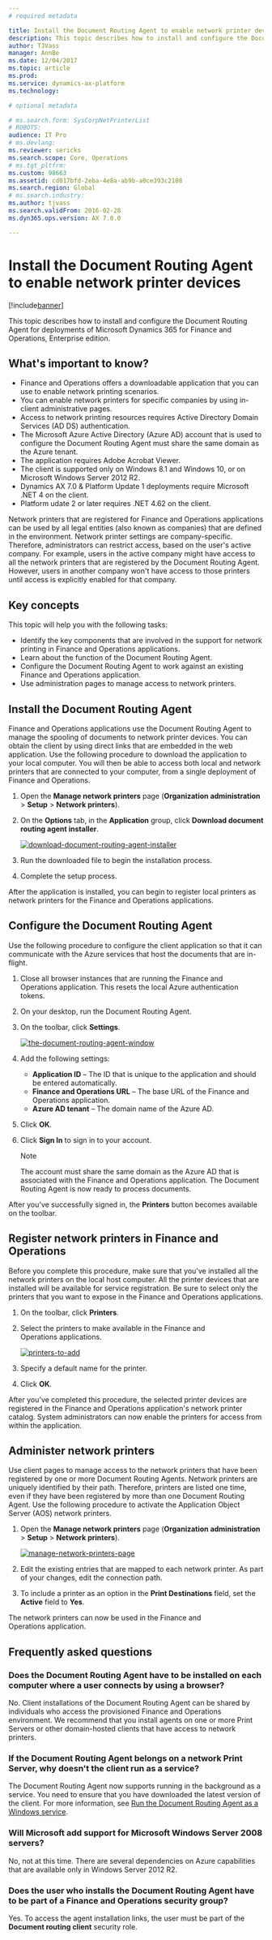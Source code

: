 ```yaml
---
# required metadata

title: Install the Document Routing Agent to enable network printer devices
description: This topic describes how to install and configure the Document Routing Agent for deployments of Microsoft Dynamics 365 for Finance and Operations, Enterprise edition.
author: TJVass
manager: AnnBe
ms.date: 12/04/2017
ms.topic: article
ms.prod: 
ms.service: dynamics-ax-platform
ms.technology: 

# optional metadata

# ms.search.form: SysCorpNetPrinterList
# ROBOTS: 
audience: IT Pro
# ms.devlang: 
ms.reviewer: sericks
ms.search.scope: Core, Operations
# ms.tgt_pltfrm: 
ms.custom: 98663
ms.assetid: cd017bfd-2eba-4e8a-ab9b-a0ce393c2108
ms.search.region: Global
# ms.search.industry: 
ms.author: tjvass
ms.search.validFrom: 2016-02-28
ms.dyn365.ops.version: AX 7.0.0

---
```


# Install the Document Routing Agent to enable network printer devices

[!include[banner](../includes/banner.md)]

This topic describes how to install and configure the Document Routing Agent for deployments of Microsoft Dynamics 365 for Finance and Operations, Enterprise edition.

What's important to know?
-------------------------

-   Finance and Operations offers a downloadable application that you can use to enable network printing scenarios.
-   You can enable network printers for specific companies by using in-client administrative pages.
-   Access to network printing resources requires Active Directory Domain Services (AD DS) authentication.
-   The Microsoft Azure Active Directory (Azure AD) account that is used to configure the Document Routing Agent must share the same domain as the Azure tenant.
-   The application requires Adobe Acrobat Viewer.
-   The client is supported only on Windows 8.1 and Windows 10, or on Microsoft Windows Server 2012 R2.
-   Dynamics AX 7.0 & Platform Update 1 deployments require Microsoft .NET 4 on the client.
-   Platform udate 2 or later requires .NET 4.62 on the client.

Network printers that are registered for Finance and Operations applications can be used by all legal entities (also known as companies) that are defined in the environment. Network printer settings are company-specific. Therefore, administrators can restrict access, based on the user's active company. For example, users in the active company might have access to all the network printers that are registered by the Document Routing Agent. However, users in another company won't have access to those printers until access is explicitly enabled for that company.

## Key concepts
This topic will help you with the following tasks:

-   Identify the key components that are involved in the support for network printing in Finance and Operations applications.
-   Learn about the function of the Document Routing Agent.
-   Configure the Document Routing Agent to work against an existing Finance and Operations application.
-   Use administration pages to manage access to network printers.

## Install the Document Routing Agent
Finance and Operations applications use the Document Routing Agent to manage the spooling of documents to network printer devices. You can obtain the client by using direct links that are embedded in the web application. Use the following procedure to download the application to your local computer. You will then be able to access both local and network printers that are connected to your computer, from a single deployment of Finance and Operations.

1.  Open the **Manage network printers** page (**Organization administration** &gt; **Setup** &gt; **Network printers**).
2.  On the **Options** tab, in the **Application** group, click **Download document routing agent installer**. 
    
    [![download-document-routing-agent-installer](./media/download-document-routing-agent-installer.png)](./media/download-document-routing-agent-installer.png)

3.  Run the downloaded file to begin the installation process.
4.  Complete the setup process.

After the application is installed, you can begin to register local printers as network printers for the Finance and Operations applications.

## Configure the Document Routing Agent
Use the following procedure to configure the client application so that it can communicate with the Azure services that host the documents that are in-flight.

1.  Close all browser instances that are running the Finance and Operations application. This resets the local Azure authentication tokens.
2.  On your desktop, run the Document Routing Agent.
3.  On the toolbar, click **Settings**. 
    
    [![the-document-routing-agent-window](./media/the-document-routing-agent-window.png)](./media/the-document-routing-agent-window.png)

4.  Add the following settings:
    -   **Application ID** – The ID that is unique to the application and should be entered automatically.
    -   **Finance and Operations URL** – The base URL of the Finance and Operations application.
    -   **Azure AD tenant** – The domain name of the Azure AD.

5.  Click **OK**.
6.  Click **Sign In** to sign in to your account. 

    > [!Note]
    > The account must share the same domain as the Azure AD that is associated with the Finance and Operations application. The Document Routing Agent is now ready to process documents.

After you've successfully signed in, the **Printers** button becomes available on the toolbar.

## Register network printers in Finance and Operations
Before you complete this procedure, make sure that you've installed all the network printers on the local host computer. All the printer devices that are installed will be available for service registration. Be sure to select only the printers that you want to expose in the Finance and Operations applications.

1.  On the toolbar, click **Printers**.
2.  Select the printers to make available in the Finance and Operations applications. 
    
    [![printers-to-add](./media/printers-to-add.png)](./media/printers-to-add.png)

3.  Specify a default name for the printer.
4.  Click **OK**.

After you've completed this procedure, the selected printer devices are registered in the Finance and Operations application's network printer catalog. System administrators can now enable the printers for access from within the application.

## Administer network printers
Use client pages to manage access to the network printers that have been registered by one or more Document Routing Agents. Network printers are uniquely identified by their path. Therefore, printers are listed one time, even if they have been registered by more than one Document Routing Agent. Use the following procedure to activate the Application Object Server (AOS) network printers.

1.  Open the **Manage network printers** page (**Organization administration** &gt; **Setup** &gt; **Network printers**). 

    [![manage-network-printers-page](./media/manage-network-printers-page.png)](./media/manage-network-printers-page.png)
    
2.  Edit the existing entries that are mapped to each network printer. As part of your changes, edit the connection path.
3.  To include a printer as an option in the **Print Destinations** field, set the **Active** field to **Yes**.

The network printers can now be used in the Finance and Operations application.

## Frequently asked questions
### Does the Document Routing Agent have to be installed on each computer where a user connects by using a browser?

No. Client installations of the Document Routing Agent can be shared by individuals who access the provisioned Finance and Operations environment. We recommend that you install agents on one or more Print Servers or other domain-hosted clients that have access to network printers.

### If the Document Routing Agent belongs on a network Print Server, why doesn't the client run as a service?

The Document Routing Agent now supports running in the background as a service. You need to ensure that you have downloaded the latest version of the client. For more information, see [Run the Document Routing Agent as a Windows service](run-document-routing-agent-as-windows-service.md).

### Will Microsoft add support for Microsoft Windows Server 2008 servers?

No, not at this time. There are several dependencies on Azure capabilities that are available only in Windows Server 2012 R2.

### Does the user who installs the Document Routing Agent have to be part of a Finance and Operations security group?

Yes. To access the agent installation links, the user must be part of the **Document routing client** security role.



